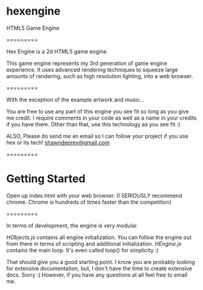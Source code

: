 hexengine
=========

HTML5 Game Engine

=========

Hex Engine is a 2d HTML5 game engine.

This game engine represents my 3rd generation of game engine experience. It uses advanced rendering techniques
to squeeze large amounts of rendering, such as high resolution lighting, into a web browser.

=========

With the exception of the example artwork and music...

You are free to use any part of this engine you see fit so long as you give me credit. I require comments in your code
as well as a name in your credits if you have them. Other than that, use this technology as you see fit :)

ALSO, Please do send me an email so I can follow your project if you use hex or its tech! shawndeprey@gmail.com

=========

Getting Started
=========

Open up index.html with your web browser. (I SERIOUSLY recommend chrome. Chrome is hundreds of times faster than the competition)

=========

In terms of development, the engine is very modular.

*HObjects.js* contains all engine initialization. You can follow the engine out from there in terms of scripting and additional initialization.
*HEngine.js* contains the main loop. It's even called loop() for simplicity :)

That should give you a good starting point. I know you are probably looking for extensive documentation, but, I don't have the time to create extensive docs. Sorry :(
However, if you have any questions at all feel free to email me.

